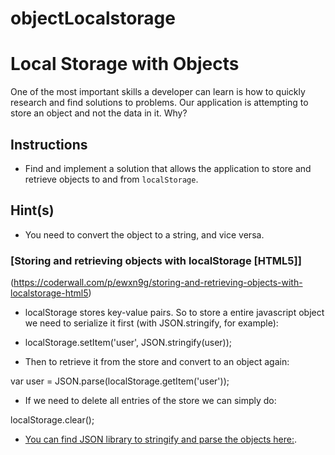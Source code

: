 # objectLocalstorage
# Local Storage with Objects

One of the most important skills a developer can learn is how to quickly research and find solutions to problems. Our application is attempting to store an object and not the data in it. Why?

## Instructions

* Find and implement a solution that allows the application to store and retrieve objects  to and from `localStorage`.


## Hint(s)

* You need to convert the object to a string, and vice versa.

### [Storing and retrieving objects with localStorage [HTML5]]
(https://coderwall.com/p/ewxn9g/storing-and-retrieving-objects-with-localstorage-html5)

* localStorage stores key-value pairs. So to store a entire javascript object we need to serialize it first (with JSON.stringify, for example):

* localStorage.setItem('user', JSON.stringify(user));

* Then to retrieve it from the store and convert to an object again:

var user = JSON.parse(localStorage.getItem('user'));

* If we need to delete all entries of the store we can simply do:

localStorage.clear();

* [You can find JSON library to stringify and parse the objects here:](http://json.org/).